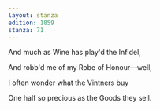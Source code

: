 ```yaml
---
layout: stanza
edition: 1859
stanza: 71
---
```


And much as Wine has play'd the Infidel,

And robb'd me of my Robe of Honour—well,

⁠I often wonder what the Vintners buy

One half so precious as the Goods they sell.